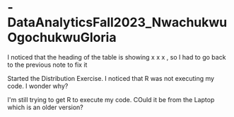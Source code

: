 # -DataAnalyticsFall2023_NwachukwuOgochukwuGloria

I noticed that the heading of the table is showing x x x , so I had to go back to the previous note to fix it

Started the Distribution Exercise.
I noticed that R was not executing my code. I wonder why?

I'm still trying to get R to execute my code. COuld it be from the Laptop which is an older version?
